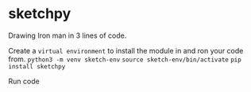 # sketchpy
Drawing Iron man in 3 lines of code.

Create a `virtual environment` to install the module in and ron your code from.
`python3 -m venv sketch-env`
`source sketch-env/bin/activate`
`pip install sketchpy`

Run code
